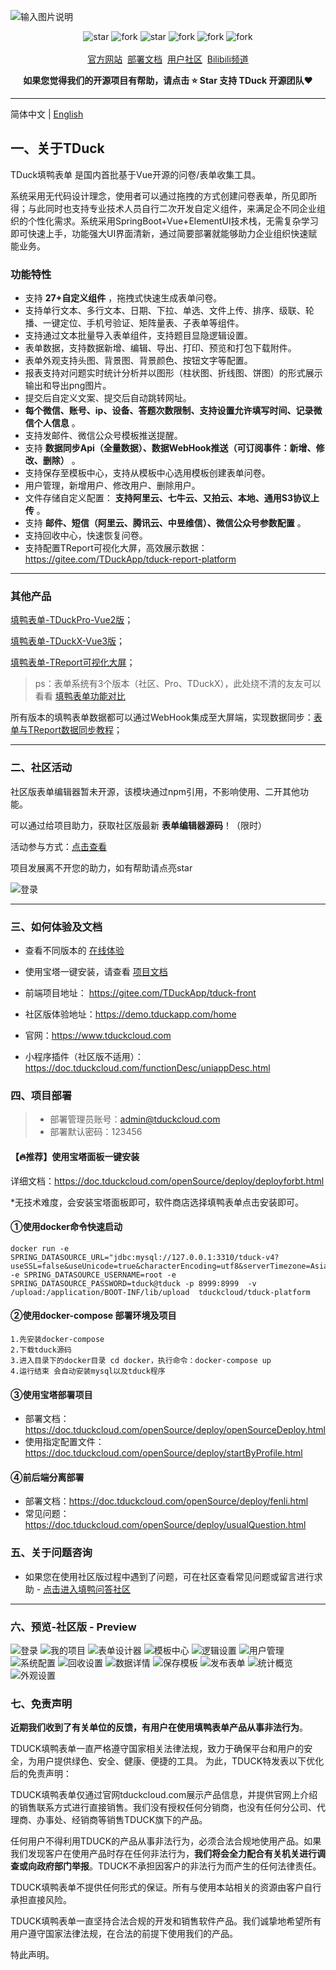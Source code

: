 ![输入图片说明](doc/logo-banner.png)
<p align="center">
    <img src='https://gitee.com/TDuckApp/tduck-platform/badge/star.svg?theme=dark' alt='star'></img>
    <img src='https://gitee.com/TDuckApp/tduck-platform/badge/fork.svg?theme=dark' alt='fork'></img>
    <img src='https://img.shields.io/github/stars/tduckcloud/tduck-platform?style=social' alt='star'></img>
    <img src='https://img.shields.io/github/forks/tduckcloud/tduck-platform?style=social' alt='fork'></img>
    <img src='https://img.shields.io/badge/TduckSurvey-V5.0-brightgreen' alt='fork'></img>
    <img src='https://img.shields.io/badge/license-MIT%20-orange' alt='fork'></img>
    <br />
    <br />   
    <a href="https://www.tduckcloud.com/" target="_blank">官方网站</a>&nbsp;
    <a href="https://doc.tduckcloud.com"  target="_blank" >部署文档</a>&nbsp;
    <a href="https://gitee.com/TDuckApp/tduck-platform/issues" target="_blank">用户社区</a>&nbsp;
    <a href="https://space.bilibili.com/409825300" target="_blank">Bilibili频道</a>
</p>



**<p align="center">如果您觉得我们的开源项目有帮助，请点击 :star: Star 支持 TDuck 开源团队:heart:</p>**

---


简体中文 |  [English](./README_en.md)


## 一、关于TDuck

TDuck填鸭表单 是国内首批基于Vue开源的问卷/表单收集工具。

系统采用无代码设计理念，使用者可以通过拖拽的方式创建问卷表单，所见即所得；与此同时也支持专业技术人员自行二次开发自定义组件，来满足企不同企业组织的个性化需求。系统采用SpringBoot+Vue+ElementUI技术栈，无需复杂学习即可快速上手，功能强大UI界面清新，通过简要部署就能够助力企业组织快速赋能业务。

### 功能特性

- 支持 **27+自定义组件** ，拖拽式快速生成表单问卷。
- 支持单行文本、多行文本、日期、下拉、单选、文件上传、排序、级联、轮播、一键定位、手机号验证、矩阵量表、子表单等组件。
- 支持通过文本批量导入表单组件，支持题目显隐逻辑设置。
- 表单数据，支持数据新增、编辑、导出、打印、预览和打包下载附件。
- 表单外观支持头图、背景图、背景颜色、按钮文字等配置。
- 报表支持对问题实时统计分析并以图形（柱状图、折线图、饼图）的形式展示输出和导出png图片。
- 提交后自定义文案、提交后自动跳转网址。
-  **每个微信、账号、ip、设备、答题次数限制、支持设置允许填写时间、记录微信个人信息** 。
- 支持发邮件、微信公众号模板推送提醒。
- 支持 **数据同步Api（全量数据）、数据WebHook推送（可订阅事件：新增、修改、删除）** 。
- 支持保存至模板中心，支持从模板中心选用模板创建表单问卷。
- 用户管理，新增用户、修改用户、删除用户。
- 文件存储自定义配置： **支持阿里云、七牛云、又拍云、本地、通用S3协议上传** 。
- 支持 **邮件、短信（阿里云、腾讯云、中昱维信）、微信公众号参数配置** 。
- 支持回收中心，快速恢复问卷。
- 支持配置TReport可视化大屏，高效展示数据：https://gitee.com/TDuckApp/tduck-report-platform

---

### 其他产品

[填鸭表单-TDuckPro-Vue2版](https://pro.tduckcloud.com)；

[填鸭表单-TDuckX-Vue3版](https://x.tduckcloud.com)；

[填鸭表单-TReport可视化大屏](https://report.tduckcloud.com)；


> ps：表单系统有3个版本（社区、Pro、TDuckX），此处绕不清的友友可以看看 [填鸭表单功能对比](http://https://docs.qq.com/sheet/DSUhoR2pOc2RuZ0Va?tab=BB08J2)

所有版本的填鸭表单数据都可以通过WebHook集成至大屏端，实现数据同步：[表单与TReport数据同步教程](https://www.bilibili.com/video/BV1MH4y1K7Xa/)；

---

### 二、社区活动
社区版表单编辑器暂未开源，该模块通过npm引用，不影响使用、二开其他功能。

可以通过给项目助力，获取社区版最新 **表单编辑器源码**！（限时）

活动参与方式：[点击查看](https://doc.tduckcloud.com/openSource/activity.html)

项目发展离不开您的助力，如有帮助请点亮star

![登录](readmeImages/star.gif)

---

### 三、如何体验及文档
- 查看不同版本的 <a href="http://www.tduckcloud.com" target="_blank">在线体验</a>
- 使用宝塔一键安装，请查看 <a href="https://doc.tduckcloud.com/openSource/deploy/deployforbt.html" target="_blank">项目文档</a>
- 前端项目地址： https://gitee.com/TDuckApp/tduck-front

- 社区版体验地址：https://demo.tduckapp.com/home
- 官网：https://www.tduckcloud.com
- 小程序插件（社区版不适用）：https://doc.tduckcloud.com/functionDesc/uniappDesc.html

### 四、项目部署
> - 部署管理员账号：admin@tduckcloud.com
> - 部署默认密码：123456


#### 【🔥推荐】使用宝塔面板一键安装
详细文档：https://doc.tduckcloud.com/openSource/deploy/deployforbt.html


*无技术难度，会安装宝塔面板即可，软件商店选择填鸭表单点击安装即可。



#### ①使用docker命令快速启动
```shell
docker run -e SPRING_DATASOURCE_URL="jdbc:mysql://127.0.0.1:3310/tduck-v4?useSSL=false&useUnicode=true&characterEncoding=utf8&serverTimezone=Asia/Shanghai&tinyInt1isBit=false&nullCatalogMeansCurrent=true" -e SPRING_DATASOURCE_USERNAME=root -e SPRING_DATASOURCE_PASSWORD=tduck@tduck -p 8999:8999  -v /upload:/application/BOOT-INF/lib/upload  tduckcloud/tduck-platform
```
#### ②使用docker-compose 部署环境及项目
```shell
1.先安装docker-compose
2.下载tduck源码
3.进入目录下的docker目录 cd docker，执行命令：docker-compose up
4.运行结束 会自动安装mysql以及tduck程序
```
#### ③使用宝塔部署项目
- 部署文档：https://doc.tduckcloud.com/openSource/deploy/openSourceDeploy.html
- 使用指定配置文件：https://doc.tduckcloud.com/openSource/deploy/startByProfile.html

#### ④前后端分离部署
- 部署文档：https://doc.tduckcloud.com/openSource/deploy/fenli.html
- 常见问题：https://doc.tduckcloud.com/openSource/deploy/usualQuestion.html

### 五、关于问题咨询
- 如果您在使用社区版过程中遇到了问题，可在社区查看常见问题或留言进行求助 - [点击进入填鸭问答社区](https://gitee.com/TDuckApp/tduck-platform/issues)
------------------------------

### 六、预览-社区版 - Preview

![登录](readmeImages/screely-1680875090915.png)
![我的项目](readmeImages/screely-1713235168567.png)
![表单设计器](readmeImages/screely-1680873554938.png)
![模板中心](readmeImages/screely-1680874308945.png)
![逻辑设置](readmeImages/screely-1680873488767.png)
![用户管理](readmeImages/screely-1713235303271.png)
![系统配置](readmeImages/screely-1713235232698.png)
![回收设置](readmeImages/screely-1680873612592.png)
![数据详情](readmeImages/screely-1680873703554.png)
![保存模板](readmeImages/screely-1680873844396.png)
![发布表单](readmeImages/screely-1680873661475.png)
![统计概览](readmeImages/screely-1680873817576.png)
![外观设置](readmeImages/screely-1680873577743.png)


### 七、免责声明

**近期我们收到了有关单位的反馈，有用户在使用填鸭表单产品从事非法行为**。

TDUCK填鸭表单一直严格遵守国家相关法律法规，致力于确保平台和用户的安全，为用户提供绿色、安全、健康、便捷的工具。 为此，TDUCK特发表以下优化后的免责声明：

TDUCK填鸭表单仅通过官网tduckcloud.com展示产品信息，并提供官网上介绍的销售联系方式进行直接销售。我们没有授权任何分销商，也没有任何分公司、代理商、办事处、经销商等销售TDUCK旗下的产品。

任何用户不得利用TDUCK的产品从事非法行为，必须合法合规地使用产品。如果我们发现客户在使用产品时存在任何非法行为，**我们将会全力配合有关机关进行调查或向政府部门举报**。TDUCK不承担因客户的非法行为而产生的任何法律责任。

TDUCK填鸭表单不提供任何形式的保证。所有与使用本站相关的资源由客户自行承担直接风险。

TDUCK填鸭表单一直坚持合法合规的开发和销售软件产品。我们诚挚地希望所有用户遵守国家法律法规，在合法的前提下使用我们的产品。

特此声明。


